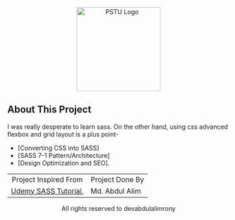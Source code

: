 <p align="center"><a href="https://sass-lang.com/" target="_blank"><img src="https://sass-lang.com/assets/img/logos/logo-b6e1ef6e.svg" width="190" height="190" alt="PSTU Logo"></a></p>

## About This Project

I was really desperate to learn sass. On the other hand, using css advanced flexbox and grid layout is a plus point-

- [Converting CSS into SASS]
- [SASS 7-1 Pattern/Architecture]
- [Design Optimization and SEO].

<table align="center">
    <tr>
        <td align='center'>Project Inspired From</td>
        <td align='center'>Project Done By</td>
    </tr>
    <tr>
    <td> <a href="" target='_blank'>Udemy SASS Tutorial</a></a>, </td>
    <td>Md. Abdul Alim</td>
    </tr>
</table>

<p align="center">All rights reserved to devabdulalimrony</p>
